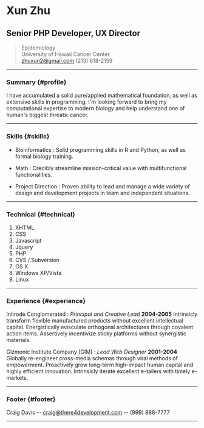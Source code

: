 Xun Zhu
=======

Senior PHP Developer, UX Director
---------------------------------

> Epidemiology  
> University of Hawaii Cancer Center  
> [zhuxun2@gmail.com](zhuxun2@gmail.com) (213) 618-2159

------

### Summary {#profile}

I have accumulated a solid pure/applied mathematical foundation, as well as
extensive skills in programming. I'm looking forward to bring my computational
expertise to modern biology and help understand one of human's biggest threats:
cancer.

------

### Skills {#skills}

* Bioinformatics
  : Solid programming skills in R and Python, as well as formal biology training.

* Math 
  : Credibly streamline mission-critical value with multifunctional functionalities.

* Project Direction
  : Proven ability to lead and manage a wide variety of design and development projects in team and independent situations.

-------

### Technical {#technical}

1. XHTML
1. CSS
1. Javascript
1. Jquery
1. PHP
1. CVS / Subversion
1. OS X
1. Windows XP/Vista
1. Linux

------

### Experience {#experience}

Initrode Conglomerated
: *Principal and Creative Lead*
  __2004-2005__
  Intrinsicly transform flexible manufactured products without excellent intellectual capital. Energistically evisculate orthogonal architectures through covalent action items. Assertively incentivize sticky platforms without synergistic materials.

Gizmonic Institute Company (GIM)
: *Lead Web Designer*
  __2001-2004__
  Globally re-engineer cross-media schemas through viral methods of empowerment. Proactively grow long-term high-impact human capital and highly efficient innovation. Intrinsicly iterate excellent e-tailers with timely e-markets.

------

### Footer {#footer}

Craig Davis -- [craig@there4development.com](craig@there4development.com) -- (999) 888-7777

------
